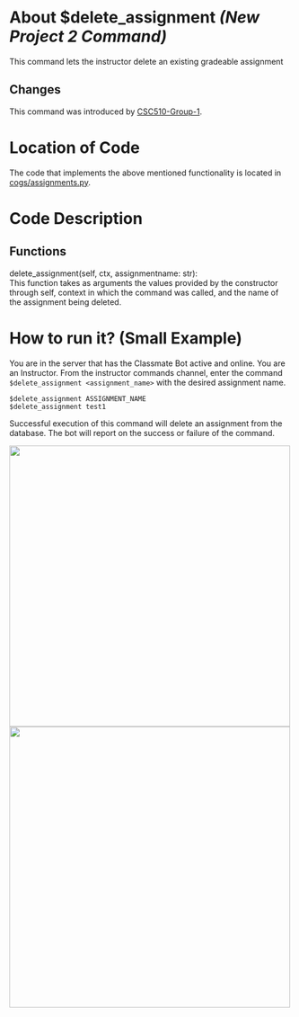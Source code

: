 # About $delete_assignment _(New Project 2 Command)_
This command lets the instructor delete an existing gradeable assignment
## Changes

This command was introduced by [CSC510-Group-1](https://github.com/nfoster1492/ClassMateBot-1/).

# Location of Code
The code that implements the above mentioned functionality is located in [cogs/assignments.py](../../cogs/assignments.py).

# Code Description
## Functions
delete_assignment(self, ctx, assignmentname: str): <br>
This function takes as arguments the values provided by the constructor through self, context in which the command was called, and the name of the assignment being deleted.
# How to run it? (Small Example)
You are in the server that has the Classmate Bot active and online. You are an Instructor. From the instructor commands channel, enter the command `$delete_assignment <assignment_name>` with the desired assignment name.

```
$delete_assignment ASSIGNMENT_NAME
$delete_assignment test1
```
Successful execution of this command will delete an assignment from the database. The bot will report on the success or failure of the command.

<img src="../../data/proj2media/deleteAssignmentHelp.PNG" width="500">

<img src="../../data/proj2media/deleteAssignment.PNG" width="500">